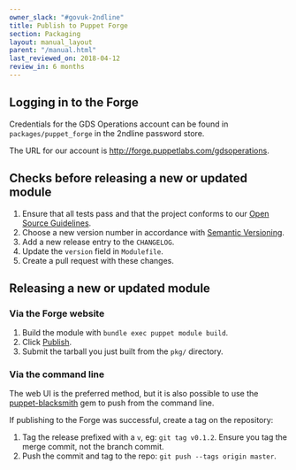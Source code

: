```yaml
---
owner_slack: "#govuk-2ndline"
title: Publish to Puppet Forge
section: Packaging
layout: manual_layout
parent: "/manual.html"
last_reviewed_on: 2018-04-12
review_in: 6 months
---
```


## Logging in to the Forge

Credentials for the GDS Operations account can be found in `packages/puppet_forge`
in the 2ndline password store.

The URL for our account is <http://forge.puppetlabs.com/gdsoperations>.

## Checks before releasing a new or updated module

1.  Ensure that all tests pass and that the project conforms to our
    [Open Source
    Guidelines](https://gds-operations.github.io/guidelines/).
2.  Choose a new version number in accordance with [Semantic
    Versioning](http://semver.org/).
3.  Add a new release entry to the `CHANGELOG`.
4.  Update the `version` field in `Modulefile`.
5.  Create a pull request with these changes.

## Releasing a new or updated module

### Via the Forge website

1.  Build the module with `bundle exec puppet module build`.
2.  Click [Publish](https://forge.puppetlabs.com/upload).
3.  Submit the tarball you just built from the `pkg/` directory.

### Via the command line

The web UI is the preferred method, but it is also possible to use the
[puppet-blacksmith](https://github.com/maestrodev/puppet-blacksmith) gem
to push from the command line.

If publishing to the Forge was successful, create a tag on the
repository:

1.  Tag the release prefixed with a `v`, eg: `git tag v0.1.2`. Ensure
    you tag the merge commit, not the branch commit.
2.  Push the commit and tag to the repo: `git push --tags origin master`.
